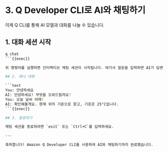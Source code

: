 # 3. Q Developer CLI로 AI와 채팅하기

이제 Q CLI를 통해 AI 모델과 대화를 나눌 수 있습니다.

## 1. 대화 세션 시작

```bash
q chat
```{{exec}}

위 명령어를 실행하면 인터랙티브 채팅 세션이 시작됩니다. 여기서 질문을 입력하면 AI가 답변을 제공합니다.

## 2. 예시 대화

```text
You: 안녕하세요
AI: 안녕하세요! 무엇을 도와드릴까요?
You: 오늘 날씨 어때?
AI: 확인해볼게요. 현재 위치 기준으로 맑고, 기온은 25°C입니다.
```{{exec}}

## 3. 종료하기

채팅 세션을 종료하려면 `exit` 또는 `Ctrl+C`를 입력하세요.

---

축하합니다! Amazon Q Developer CLI를 사용하여 AI와 채팅하기까지 완료했습니다.
